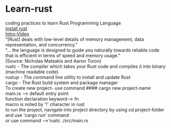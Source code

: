 # Learn-rust
coding practices to learn Rust Programming Language
<br>
[install rust](https://www.rust-lang.org/tools/install)
<br>
[Intro-Video](https://www.freecodecamp.org/news/rust-in-replit/)
<br>
"[Rust] deals with low-level details of memory management, data representation, and concurrency."
<br>
"... the language is designed to guide you naturally towards reliable code that is efficient in terms of speed and memory usage."
<br>
(Source: Nicholas Matsakis and Aaron Turon)
<br>
rustc - The compiler which takes your Rust code and compiles it into binary (machine readable code)
<br>
rustup - The command line utility to install and update Rust
<br>
cargo - The Rust build system and package manager
<br>
To create new project- use command #### cargo new project-name
<br>
main.rs --> default entry point
<br>
function declaration keyword--> fn
<br>
macro is noted by '!' character in rust
<br>
to run the project, navigate into project directory by using cd project-folder
and use 'cargo run' command
<br>
or use command -->'rustc ./src/main.rs
